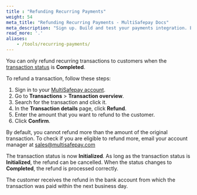 ```yaml
---
title : "Refunding Recurring Payments"
weight: 54
meta_title: "Refunding Recurring Payments - MultiSafepay Docs"
meta_description: "Sign up. Build and test your payments integration. Explore our products and services. Use our API reference, SDKs, and wrappers. Get support."
read_more: '.'
aliases:
    - /tools/recurring-payments/
---
```


You can only refund recurring transactions to customers when the [transaction status](/payments/multisafepay-statuses/) is **Completed**. 

To refund a transaction, follow these steps:

1. Sign in to your [MultiSafepay account](https://merchant.multisafepay.com).
2. Go to **Transactions** > **Transaction overview**.
3. Search for the transaction and click it.
4. In the **Transaction details** page, click **Refund**.
5. Enter the amount that you want to refund to the customer.
6. Click **Confirm**.

By default, you cannot refund more than the amount of the original transaction. To check if you are eligible to refund more, email your account manager at <sales@multisafepay.com>

The transaction status is now **Initialized**. As long as the transaction status is **Initialized**, the refund can be cancelled. When the status changes to **Completed**, the refund is processed correctly. 

The customer receives the refund in the bank account from which the transaction was paid within the next business day.
